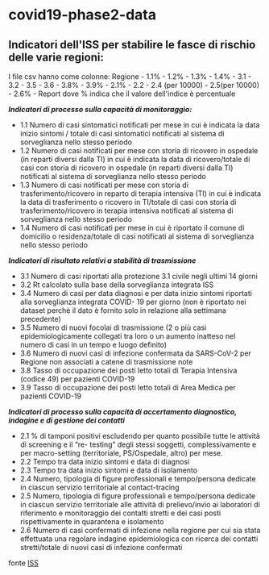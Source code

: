 # covid19-phase2-data

## Indicatori dell'ISS per stabilire le fasce di rischio delle varie regioni:

I file csv hanno come colonne:
Regione	- 1.1%	- 1.2%	- 1.3%	- 1.4%	- 3.1 -	3.2	- 3.5	- 3.6 -	3.8% -	3.9% -	2.1% -	2.2 -	2.4 (per 10000) -	2.5(per 10000) -	2.6% -	Report
dove % indica che il valore dell'indice è percentuale

***Indicatori di processo sulla capacità di monitoraggio:***
- 1.1 Numero di casi sintomatici notificati per mese in cui è indicata la data inizio sintomi / totale di casi sintomatici notificati al sistema di sorveglianza nello stesso periodo
- 1.2 Numero di casi notificati per mese con storia di ricovero in ospedale (in reparti diversi dalla TI) in cui è indicata la data di ricovero/totale di casi con storia di ricovero in ospedale (in reparti diversi dalla TI) notificati al sistema di sorveglianza nello stesso periodo
- 1.3 Numero di casi notificati per mese con storia di trasferimento/ricovero in reparto di terapia intensiva (TI) in cui è indicata la data di trasferimento o ricovero in TI/totale di casi con storia di trasferimento/ricovero in terapia intensiva notificati al sistema di sorveglianza nello stesso periodo
- 1.4 Numero di casi notificati per mese in cui è riportato il comune di domicilio o residenza/totale di casi notificati al sistema di sorveglianza nello stesso periodo

***Indicatori di risultato relativi a stabilità di trasmissione***
- 3.1 Numero di casi riportati alla protezione 3.1 civile negli ultimi 14 giorni
- 3.2 Rt calcolato sulla base della sorveglianza integrata ISS
- 3.4 Numero di casi per data diagnosi e per data inizio sintomi riportati alla sorveglianza integrata COVID- 19 per giorno (non è riportato nei dataset perchè il dato è fornito solo in relazione alla settimana precedente)
- 3.5 Numero di nuovi focolai di trasmissione (2 o più casi epidemiologicamente collegati tra loro o un aumento inatteso nel numero di casi in un tempo e luogo definito)
- 3.6 Numero di nuovi casi di infezione confermata da SARS-CoV-2 per Regione non associati a catene di trasmissione note
- 3.8 Tasso di occupazione dei posti letto totali di Terapia Intensiva (codice 49) per pazienti COVID-19
- 3.9 Tasso di occupazione dei posti letto totali di Area Medica per pazienti COVID-19

***Indicatori di processo sulla capacità di accertamento diagnostico, indagine e di gestione dei contatti***
- 2.1 % di tamponi positivi escludendo per quanto possibile tutte le attività di screening e il “re- testing” degli stessi soggetti, complessivamente e per macro-setting (territoriale, PS/Ospedale, altro) per mese.
- 2.2 Tempo tra data inizio sintomi e data di diagnosi
- 2.3 Tempo tra data inizio sintomi e data di isolamento
- 2.4 Numero, tipologia di figure professionali e tempo/persona dedicate in ciascun servizio territoriale al contact-tracing
- 2.5 Numero, tipologia di figure professionali e tempo/persona dedicate in ciascun servizio territoriale alle attività di prelievo/invio ai laboratori di riferimento e monitoraggio dei contatti stretti e dei casi posti rispettivamente in
quarantena e isolamento
- 2.6 Numero di casi confermati di infezione nella regione per cui sia stata effettuata una regolare indagine epidemiologica con ricerca dei contatti stretti/totale di nuovi casi di infezione confermati

fonte [ISS](http://www.salute.gov.it/portale/nuovocoronavirus/archivioMonitoraggiNuovoCoronavirus.jsp)
